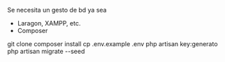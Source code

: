 Se necesita un gesto de bd ya sea 
- Laragon, XAMPP, etc.
- Composer


git clone
composer install
cp .env.example .env
php artisan key:generato
php artisan migrate --seed

